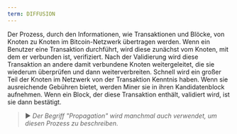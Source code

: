 ```yaml
---
term: DIFFUSION
---
```


Der Prozess, durch den Informationen, wie Transaktionen und Blöcke, von Knoten zu Knoten im Bitcoin-Netzwerk übertragen werden. Wenn ein Benutzer eine Transaktion durchführt, wird diese zunächst vom Knoten, mit dem er verbunden ist, verifiziert. Nach der Validierung wird diese Transaktion an andere damit verbundene Knoten weitergeleitet, die sie wiederum überprüfen und dann weiterverbreiten. Schnell wird ein großer Teil der Knoten im Netzwerk von der Transaktion Kenntnis haben. Wenn sie ausreichende Gebühren bietet, werden Miner sie in ihren Kandidatenblock aufnehmen. Wenn ein Block, der diese Transaktion enthält, validiert wird, ist sie dann bestätigt.

> ► *Der Begriff "Propagation" wird manchmal auch verwendet, um diesen Prozess zu beschreiben.*